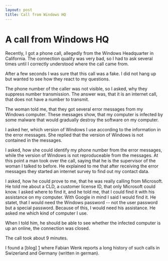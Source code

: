 ```yaml
---
layout: post
title: Call from Windows HQ
---
```

# A call from Windows HQ
Recently, I got a phone call, allegedly from the Windows Headquarter in
California. The connection quality was very bad, so I had to ask several
times until I correctly understood where the call came from.

After a few seconds I was sure that this call was a fake. I did not hang
up but wanted to see how they react to my questions.

The phone number of the caller was not visible, so I asked, why they
suppress number transmission. The answer was, that it is an internet
call, that does not have a number to transmit.

The woman told me, that they got several error messages from my Windows
computer. These messages show, that my computer is infected by some
malware that would gradually destroy the software on my computer.

I asked her, which version of Windows I use according to the information
in the error messages. She replied that the version of Windows is not
contained in the messages.

I asked, how she could identify my phone number from the error messages,
while the version of Windows is not reproduceable from the messages. At
this point a man took over the call, saying that he is the supervisor of
the woman I talked to before. He explained to me that after receiving
the error messages they started an internet survey to find out my
contact data.

I asked, how he could prove to me, that he was really calling from
Microsoft. He told me about a CLD, a customer license ID, that only
Microsoft could know. I asked where to find it, and he told me, that I
could find it with his assistance on my computer. With Google in mind I
said I would find it. He statet, that I would need the Windows password
-- not the user password but a special password. Because of this, I would
need his assistance. He asked me which kind of computer I use.

When I told him, he should be able to see whether the infected computer
is up an online, the connection was closed.

The call took about 9 minutes.

I found a [blog] [1] where Fabian Wenk reports a long history of
such calls in Swizerland and Germany (written in german).

[1]: http://www.wenks.ch/fabian/Windows_Operating_System_Support.html "calls in CH and D"
